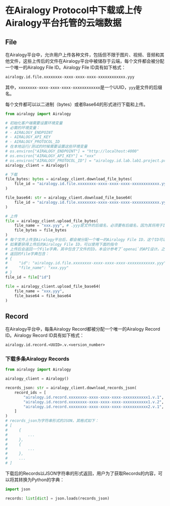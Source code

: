 # 在Airalogy Protocol中下载或上传Airalogy平台托管的云端数据

## File

在Airalogy平台中，允许用户上传各种文件，包括但不限于图片、视频、音频和其他文件，这些上传后的文件在Airalogy平台中被储存于云端，每个文件都会被分配一个唯一的Airalogy File ID。Airalogy File ID具有如下格式：

```txt
airalogy.id.file.xxxxxxxx-xxxx-xxxx-xxxx-xxxxxxxxxxxx.yyy
```

其中，`xxxxxxxx-xxxx-xxxx-xxxx-xxxxxxxxxxxx`是一个UUID，`yyy`是文件的后缀名。

每个文件都可以以二进制（bytes）或者Base64的形式进行下载和上传。

```py
from airalogy import Airalogy

# 初始化客户端需要设置环境变量
# 必需的环境变量：
# - AIRALOGY_ENDPOINT
# - AIRALOGY_API_KEY
# - AIRALOGY_PROTOCOL_ID
# 在本地运行/测试的时候需要设置这些环境变量
# os.environ["AIRALOGY_ENDPOINT"] = "http://localhost:4000"
# os.environ["AIRALOGY_API_KEY"] = "xxx"
# os.environ["AIRALOGY_PROTOCOL_ID"] = "airalogy.id.lab.lab1.project.proj1.protocol.protocol1.v.0.0.1"
airalogy_client = Airalogy()

# 下载
file_bytes: bytes = airalogy_client.download_file_bytes(
    file_id = "airalogy.id.file.xxxxxxxx-xxxx-xxxx-xxxx-xxxxxxxxxxxx.yyy" # 每种类型的文件对象都有结构一致的ID，因此所有文件对象都可以用同样的指令进行下载
)

file_base64: str = airalogy_client.download_file_base64(
    file_id = "airalogy.id.file.xxxxxxxx-xxxx-xxxx-xxxx-xxxxxxxxxxxx.yyy" 
)

# 上传
file = airalogy_client.upload_file_bytes( 
    file_name = "xxx.yyy", # .yyy是文件的后缀名，必须要有后缀名，因为其将用于ID的生成
    file_bytes = file_bytes
)
# 每个文件上传至Airalogy平台后，都会被分配一个唯一的Airalogy File ID，这个ID可以用来下载文件，也可以用来删除文件
# 如果要获得上传后的Airalogy File ID，可以使用下面的指令
# 上传后会返回一个File字典，其中包含了文件的ID。本设计参考了`openai`的API设计。之所以要返回一个File字典，是因为未来可能会增加更多的文件属性，例如文件的大小、上传时间等
# 返回的file字典包含：
# {
#     "id": "airalogy.id.file.xxxxxxxx-xxxx-xxxx-xxxx-xxxxxxxxxxxx.yyy",
#     "file_name": "xxx.yyy"
# }
file_id = file["id"]

file = airalogy_client.upload_file_base64(
    file_name = "xxx.yyy",
    file_base64 = file_base64
)
```

## Record

在Airalogy平台中，每条Airalogy Record都被分配一个唯一的Airalogy Record ID。Airalogy Record ID具有如下格式：

```txt
airalogy.id.record.<UUID>.v.<version_number>
```

### 下载多条Airalogy Records

```py
from airalogy import Airalogy

airalogy_client = Airalogy()

records_json: str = airalogy_client.download_records_json( 
    record_ids = [
        "airalogy.id.record.xxxxxxxx-xxxx-xxxx-xxxx-xxxxxxxxxxx1.v.1",
        "airalogy.id.record.xxxxxxxx-xxxx-xxxx-xxxx-xxxxxxxxxxx1.v.2",
        "airalogy.id.record.xxxxxxxx-xxxx-xxxx-xxxx-xxxxxxxxxxx2.v.1",
    ]
)
# records_json为字符串形式的JSON，其格式如下：
# [
#     {
#         ...
#     },
#     {
#         ...
#     },
#     ...
# ]
```

下载后的Records以JSON字符串的形式返回，用户为了获取Records的内容，可以将其转换为Python的字典：

```py
import json

records: list[dict] = json.loads(records_json)
```
